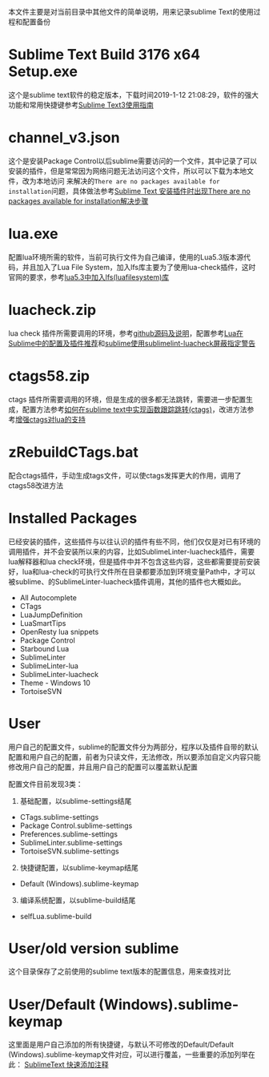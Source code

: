 本文件主要是对当前目录中其他文件的简单说明，用来记录sublime Text的使用过程和配置备份

# Sublime Text Build 3176 x64 Setup.exe

这个是sublime text软件的稳定版本，下载时间2019-1-12 21:08:29，软件的强大功能和常用快捷键参考[Sublime Text3使用指南](https://www.cnblogs.com/ma-dongdong/p/7653231.html)

# channel_v3.json

这个是安装Package Control以后sublime需要访问的一个文件，其中记录了可以安装的插件，但是常常因为网络问题无法访问这个文件，所以可以下载为本地文件，改为本地访问
来解决的`There are no packages available for installation`问题，具体做法参考[Sublime Text 安装插件时出现There are no packages available for installation解决步骤](https://blog.csdn.net/weixin_41762173/article/details/79382132)

# lua.exe

配置lua环境所需的软件，当前可执行文件为自己编译，使用的Lua5.3版本源代码，并且加入了Lua File System，加入lfs库主要为了使用lua-check插件，这时官网的要求，参考[lua5.3中加入lfs(luafilesystem)库](https://blog.csdn.net/qq_20363225/article/details/80806070)

# luacheck.zip

lua check 插件所需要调用的环境，参考[github源码及说明](https://github.com/mpeterv/luacheck)，配置参考[Lua在Sublime中的配置及插件推荐](https://www.onlyzyx.com/00025.html)和[sublime使用sublimelint-luacheck屏蔽指定警告](http://www.cnblogs.com/cheerupforyou/p/6592357.html)

# ctags58.zip

ctags 插件所需要调用的环境，但是生成的很多都无法跳转，需要进一步配置生成，配置方法参考[如何在sublime text中实现函数跟踪跳转(ctags)](https://blog.csdn.net/menglongfc/article/details/51141084)，改进方法参考[增强ctags对lua的支持](https://www.xuebuyuan.com/952070.html)

# zRebuildCTags.bat

配合ctags插件，手动生成tags文件，可以使ctags发挥更大的作用，调用了ctags58改进方法

# Installed Packages

已经安装的插件，这些插件与以往认识的插件有些不同，他们仅仅是对已有环境的调用插件，并不会安装所以来的内容，比如SublimeLinter-luacheck插件，需要lua解释器和lua check环境，但是插件中并不包含这些内容，这些都需要提前安装好，lua和lua-check的可执行文件所在目录都要添加到环境变量Path中，才可以被sublime、的SublimeLinter-luacheck插件调用，其他的插件也大概如此。

- All Autocomplete
- CTags
- LuaJumpDefinition
- LuaSmartTips
- OpenResty lua snippets
- Package Control
- Starbound Lua
- SublimeLinter
- SublimeLinter-lua
- SublimeLinter-luacheck
- Theme - Windows 10
- TortoiseSVN

# User

用户自己的配置文件，sublime的配置文件分为两部分，程序以及插件自带的默认配置和用户自己的配置，前者为只读文件，无法修改，所以要添加自定义内容只能修改用户自己的配置，并且用户自己的配置可以覆盖默认配置

配置文件目前发现3类：

1. 基础配置，以sublime-settings结尾
 - CTags.sublime-settings
 - Package Control.sublime-settings
 - Preferences.sublime-settings
 - SublimeLinter.sublime-settings
 - TortoiseSVN.sublime-settings

2. 快捷键配置，以sublime-keymap结尾
 - Default (Windows).sublime-keymap

3. 编译系统配置，以sublime-build结尾
 - selfLua.sublime-build

# User/old version sublime

这个目录保存了之前使用的sublime text版本的配置信息，用来查找对比

# User/Default (Windows).sublime-keymap

这里面是用户自己添加的所有快捷键，与默认不可修改的Default/Default (Windows).sublime-keymap文件对应，可以进行覆盖，一些重要的添加列举在此：
[SublimeText 快速添加注释](https://blog.csdn.net/tianshan2008/article/details/48397741)
